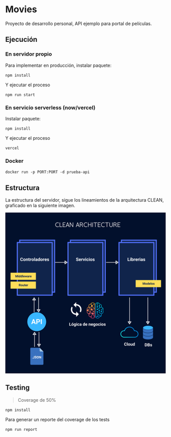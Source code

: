 # Movies

Proyecto de desarrollo personal, API ejemplo para portal de películas.

## Ejecución

### En servidor propio

Para implementar en producción, instalar paquete:

```
npm install
```

Y ejecutar el proceso

```
npm run start
```

### En servicio serverless (now/vercel)

Instalar paquete:

```
npm install
```

Y ejecutar el proceso

```
vercel
```

### Docker



```
docker run -p PORT:PORT -d prueba-api
```

## Estructura

La estructura del servidor, sigue los lineamientos de la arquitectura CLEAN, graficado en la siguiente imagen.

![Clean architecture API](https://github.com/mapag/node-movies/blob/master/utils/doc/clean.png?raw=true)

## Testing

> Coverage de 50%

```
npm install
```

Para generar un reporte del coverage de los tests

```
npm run report
```